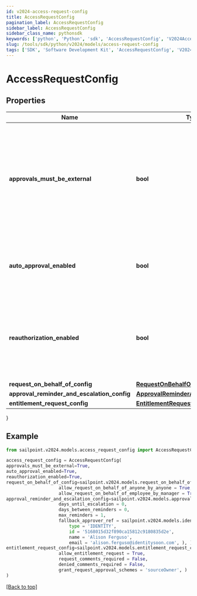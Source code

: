 ```yaml
---
id: v2024-access-request-config
title: AccessRequestConfig
pagination_label: AccessRequestConfig
sidebar_label: AccessRequestConfig
sidebar_class_name: pythonsdk
keywords: ['python', 'Python', 'sdk', 'AccessRequestConfig', 'V2024AccessRequestConfig'] 
slug: /tools/sdk/python/v2024/models/access-request-config
tags: ['SDK', 'Software Development Kit', 'AccessRequestConfig', 'V2024AccessRequestConfig']
---
```


# AccessRequestConfig


## Properties

Name | Type | Description | Notes
------------ | ------------- | ------------- | -------------
**approvals_must_be_external** | **bool** | If this is true, approvals must be processed by an external system. Also, if this is true, it blocks Request Center access requests and returns an error for any user who isn't an org admin. | [optional] [default to False]
**auto_approval_enabled** | **bool** | If this is true and the requester and reviewer are the same, the request is automatically approved. | [optional] [default to False]
**reauthorization_enabled** | **bool** | If this is true, reauthorization will be enforced for appropriately configured access items. Enablement of this feature is currently in a limited state. | [optional] [default to False]
**request_on_behalf_of_config** | [**RequestOnBehalfOfConfig**](request-on-behalf-of-config) |  | [optional] 
**approval_reminder_and_escalation_config** | [**ApprovalReminderAndEscalationConfig**](approval-reminder-and-escalation-config) |  | [optional] 
**entitlement_request_config** | [**EntitlementRequestConfig**](entitlement-request-config) |  | [optional] 
}

## Example

```python
from sailpoint.v2024.models.access_request_config import AccessRequestConfig

access_request_config = AccessRequestConfig(
approvals_must_be_external=True,
auto_approval_enabled=True,
reauthorization_enabled=True,
request_on_behalf_of_config=sailpoint.v2024.models.request_on_behalf_of_config.RequestOnBehalfOfConfig(
                    allow_request_on_behalf_of_anyone_by_anyone = True, 
                    allow_request_on_behalf_of_employee_by_manager = True, ),
approval_reminder_and_escalation_config=sailpoint.v2024.models.approval_reminder_and_escalation_config.ApprovalReminderAndEscalationConfig(
                    days_until_escalation = 0, 
                    days_between_reminders = 0, 
                    max_reminders = 1, 
                    fallback_approver_ref = sailpoint.v2024.models.identity_reference_with_name_and_email.IdentityReferenceWithNameAndEmail(
                        type = 'IDENTITY', 
                        id = '5168015d32f890ca15812c9180835d2e', 
                        name = 'Alison Ferguso', 
                        email = 'alison.ferguso@identitysoon.com', ), ),
entitlement_request_config=sailpoint.v2024.models.entitlement_request_config.EntitlementRequestConfig(
                    allow_entitlement_request = True, 
                    request_comments_required = False, 
                    denied_comments_required = False, 
                    grant_request_approval_schemes = 'sourceOwner', )
)

```
[[Back to top]](#) 

